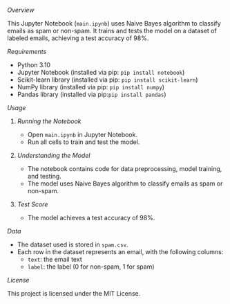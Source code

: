 <h1Spam Email Classification Model using Naive Bayes/>

_Overview_

This Jupyter Notebook (`main.ipynb`) uses Naive Bayes algorithm to classify emails as spam or non-spam. It trains and tests the model on a dataset of labeled emails, achieving a test accuracy of 98%.

_Requirements_

- Python 3.10
- Jupyter Notebook (installed via pip: `pip install notebook`)
- Scikit-learn library (installed via pip: `pip install scikit-learn`)
- NumPy library (installed via pip: `pip install numpy`)
- Pandas library (installed via pip:`pip install pandas`)

_Usage_

1. _Running the Notebook_

    - Open `main.ipynb` in Jupyter Notebook.
    - Run all cells to train and test the model.
2. _Understanding the Model_

    - The notebook contains code for data preprocessing, model training, and testing.
    - The model uses Naive Bayes algorithm to classify emails as spam or non-spam.
3. _Test Score_

    - The model achieves a test accuracy of 98%.

_Data_

- The dataset used is stored in `spam.csv`.
- Each row in the dataset represents an email, with the following columns:
    - `text`: the email text
    - `label`: the label (0 for non-spam, 1 for spam)

_License_

This project is licensed under the MIT License.

